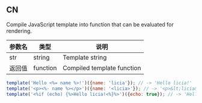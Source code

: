 ## CN

Compile JavaScript template into function that can be evaluated for rendering.

|参数名|类型|说明|
|-----|----|---|
|str   |string  |Template string           |
|返回值|function|Compiled template function|

```javascript
template('Hello <%= name %>!')({name: 'licia'}); // -> 'Hello licia!'
template('<p><%- name %></p>')({name: '<licia>'}); // -> '<p>&lt;licia&gt;</p>'
template('<%if (echo) {%>Hello licia!<%}%>')({echo: true}); // -> 'Hello licia!'
```